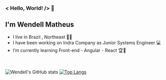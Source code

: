 ### < Hello, World! /> 👋
## I'm Wendell Matheus
- I live in Brazil , Northeast :cactus::palm_tree:
- I have been working on Indra Company as Junior Systems Engineer :computer:
- I’m currently learning Front-end - Angular - React :trophy::dart:
<br>

![Wendell's GitHub stats](https://github-readme-stats.vercel.app/api?username=WendellMatheus&show_icons=true&theme=highcontrast&hide=issues)
[![Top Langs](https://github-readme-stats.vercel.app/api/top-langs/?username=WendellMatheus&layout=compact&theme=highcontrast)](https://github.com/anuraghazra/github-readme-stats)
<!--
**WendellMatheus/WendellMatheus** is a ✨ _special_ ✨ repository because its `README.md` (this file) appears on your GitHub profile.

Here are some ideas to get you started:

- 🔭 I’m currently working on ...
- 🌱 I’m currently learning ...
- 👯 I’m looking to collaborate on ...
- 🤔 I’m looking for help with ...
- 💬 Ask me about ...
- 📫 How to reach me: ...
- 😄 Pronouns: ...
- ⚡ Fun fact: ...
- 
-->
